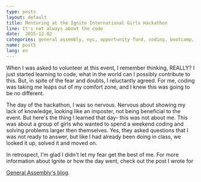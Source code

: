```yaml
---
type: posts
layout: default
title: Mentoring at the Ignite International Girls Hackathon
line: It's not always about the code
date:  2015-12-02 
categories: general assembly, nyc, opportunity fund, coding, bootcamp, mentoring, girls who code 
name: post5
lang: en
---
```


When I was asked to volunteer at this event, I remember thinking, REALLY? I just started learning to code, what in the world can I possibly contribute to this. But, in spite of the fear and doubts, I reluctantly agreed. For me, coding was taking me leaps out of my comfort zone, and I knew this was going to be no different. 

The day of the hackathon, I was so nervous. Nervous about showing my lack of knowledge, looking like an imposter, not being beneficial to the event. But here's the thing I learned that day- this was not about me. This was about a group of girls who wanted to spend a weekend coding and solving problems larger then themselves. Yes, they asked questions that I was not ready to answer, but like I had already been doing in class, we looked it up, solved it and moved on.

In retrospect, I'm glad I didn't let my fear get the best of me. For more information about Ignite or how the day went, check out the post I wrote for 
<html><a href="http://blog.generalassemb.ly/coding-for-change-opportunity-fund-fellow-mentors-all-girl-hackathon" target="_blank">General Assembly's blog</a></html>.


